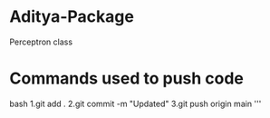 # Aditya-Package
Perceptron class

# Commands used to push code

bash
1.git add .
2.git commit -m "Updated"
3.git push origin main
'''